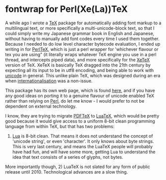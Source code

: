 # fontwrap for Perl(Xe(La))TeX

A while ago I wrote a <a href="http://en.wikipedia.org/wiki/TeX" target="_blank">TeX</a> package for automatically adding font markup to a multilingual text, or more specifically a multi-unicode-block text, so that I could simply write my Japanese grammar book in English and Japanese, without having to manually add font codes every time I used them together. Because I needed to do low level character bytecode evaluation, I ended up writing in for <a href="http://www.ctan.org/tex-archive/macros/latex/contrib/perltex/" target="_blank">PerlTeX</a>, which is just a perl wrapper for 'whichever flavour or tex you are using" (it literally wraps whatever TeX engine you use in a perl thread, and intercepts piped data), and more specifically for the <a href="http://www.tug.org/xetex/" target="_blank">XeTeX</a> version of TeX. XeTeX is basically TeX dragged into the 21th century by expecting all its input to be in utf8 encoding, and being able to work with <a href="http://www.unicode.org" target="_blank">unicode</a> in general. This unlike plain TeX, which was designed during an era when <a href="http://en.wikipedia.org/wiki/Internationalisation" target="_blank">internationalisation</a> was a non-issue.

This package has its own web page, which is found <a href="/downloads/TeX" target="_blank">here</a>, and if you have any good ideas on porting it to a genuine flavour of unicode enabled TeX rather than relying on <a href="http://www.perl.org/" target="_blank">Perl</a>, do let me know - I would prefer to not be dependent on external technology.

I know, they are trying to migrate <a href="http://www.tug.org/applications/pdftex/" target="_blank">PDFTeX</a> to <a href="http://www.luatex.org" target="_blank">LuaTeX</a>, which would be pretty good because it would give access to a uniform 8-bit clean programming language from within TeX, but that has two problems:

1) <a href="http://www.lua.org/" target="_blank">Lua</a> is 8-bit clean. That means it does not understand the concept of 'unicode string', or even 'character'. It only knows about byte strings. This is very last century, and means the LuaTeX people will probably have had fun, and will have some more, getting Lua to understand the idea that text consists of a series of glyphs, not bytes.

More importantly though, 2) LuaTeX is not slated for any form of public release until 2010. Technological advances are a slow thing.